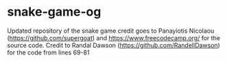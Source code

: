 # snake-game-og
Updated repository of the snake game
credit goes to Panayiotis Nicolaou (https://github.com/supergoat) and https://www.freecodecamp.org/ for the source code. Credit to Randal Dawson (https://github.com/RandellDawson) for the code from lines 69-81
